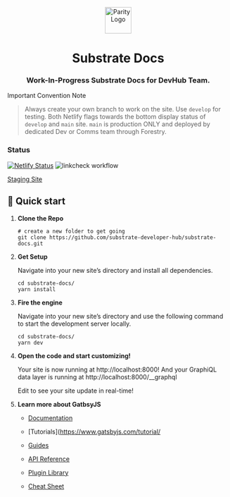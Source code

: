 <p align="center">
  <a href="https://www.parity.io">
    <img alt="Parity Logo" src="https://www.parity.io/images/parity_logo_light.png" width="60" />
  </a>
</p>
<h1 align="center">
  Substrate Docs
</h1>
<h3 align="center">
  Work-In-Progress Substrate Docs for DevHub Team. 
</h3>

Important Convention Note

> Always create your own branch to work on the site. Use `develop` for testing. Both Netlify flags towards the bottom display status of `develop` and `main` site. `main` is production ONLY and deployed by dedicated Dev or Comms team through Forestry.

### Status

[![Netlify Status](https://api.netlify.com/api/v1/badges/65f522fe-eefa-434b-bdb3-6345d363c177/deploy-status)](https://app.netlify.com/sites/ecstatic-babbage-c109a3/deploys) ![linkcheck workflow](https://github.com/substrate-developer-hub/substrate-docs/actions/workflows/check-links.yml/badge.svg)

[Staging Site](https://substrate-docs-staging.netlify.app)

## 🚀 Quick start

1.  **Clone the Repo**

    ```shell
    # create a new folder to get going
    git clone https://github.com/substrate-developer-hub/substrate-docs.git
    ```

2.  **Get Setup**

    Navigate into your new site’s directory and install all dependencies.

    ```shell
    cd substrate-docs/
    yarn install
    ```

3.  **Fire the engine**

    Navigate into your new site’s directory and use the following command to start the development server locally.

    ```shell
    cd substrate-docs/
    yarn dev
    ```

4.  **Open the code and start customizing!**

    Your site is now running at http://localhost:8000!
    And your GraphiQL data layer is running at http://localhost:8000/\_\_graphql

    Edit to see your site update in real-time!

5.  **Learn more about GatbsyJS**

    - [Documentation](https://www.gatsbyjs.com/docs/)

    - [Tutorials](https://www.gatsbyjs.com/tutorial/
    - [Guides](https://www.gatsbyjs.com/tutorial/)

    - [API Reference](https://www.gatsbyjs.com/docs/api-reference/)

    - [Plugin Library](https://www.gatsbyjs.com/plugins)

    - [Cheat Sheet](https://www.gatsbyjs.com/docs/cheat-sheet/)
